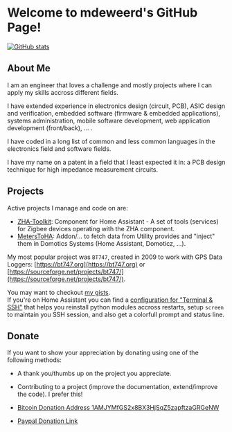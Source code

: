 # Welcome to mdeweerd's GitHub Page!

[![GitHub stats](https://github-readme-stats.vercel.app/api?username=mdeweerd&show_icons=true&theme=dark)](https://github.com/mdeweerd)

## About Me

I am an engineer that loves a challenge and mostly projects where I can apply my skills accross different fields.

I have extended experience in electronics design (circuit, PCB), ASIC design and verification, embedded software (firmware & embedded applications), systems administration, mobile software development, web application development (front/back), ... .

I have coded in a long list of common and less common languages in the electronics field and software fields.

I have my name on a patent in a field that I least expected it in: a PCB design technique for high impedance measurement circuits.

## Projects

Active projects I manage and code on are:

- [ZHA-Toolkit](https://github.com/mdeweerd/zha-toolkit): Component for Home Assistant - A set of tools (services) for Zigbee devices operating with the ZHA component.
- [MetersToHA](https://github.com/mdeweerd/MetersToHA): Addon/... to fetch data from Utility provides and "inject" them in Domotics Systems (Home Assistant, Domoticz, ...).

My most popular project was `BT747`, created in 2009 to work with GPS Data Loggers: [https://bt747.org](https://bt747.org) or [https://sourceforge.net/projects/bt747/](https://sourceforge.net/projects/bt747/).


You may want to checkout [my gists](https://gist.github.com/mdeweerd).  
If you're on Home Assistant you can find a [configuration for "Terminal & SSH"](https://gist.github.com/mdeweerd/07918a6a1300fa64f0faf08c7e2a1dd1) that helps you reinstall python modules accross restarts, setup `screen` to maintain you SSH session, and also get a colorfull prompt and status line.

## Donate

If you want to show your appreciation by donating using one of the following methods:

- A thank you/thumbs up on the project you appreciate.

- Contributing to a project (improve the documentation, extend/improve the code).  I prefer this!

- [Bitcoin Donation Address 1AMJYMfGS2x8BX3HjSqZ5zapftzaGRGeNW](bitcoin:1AMJYMfGS2x8BX3HjSqZ5zapftzaGRGeNW)
  

- [Paypal Donation Link](https://www.paypal.com/donate/?token=eKawv0b3SyDzVRC-wFwe6BrFwNSIsau7shu25n70rujsNwzwFGAVu5mX6LAs_RTVRRkBMG)
